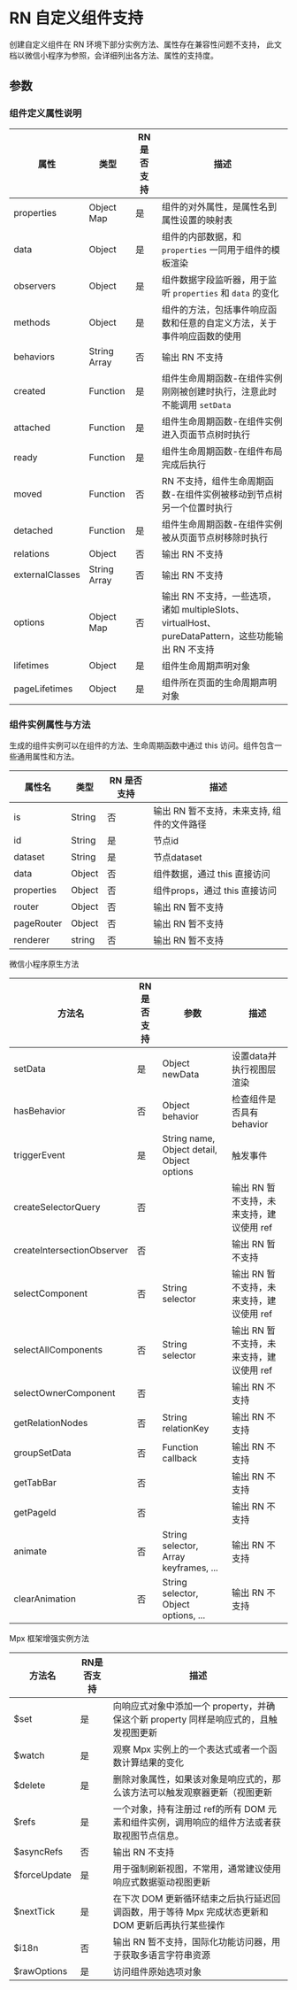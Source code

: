 # RN 自定义组件支持
创建自定义组件在 RN 环境下部分实例方法、属性存在兼容性问题不支持，
此文档以微信小程序为参照，会详细列出各方法、属性的支持度。

## 参数


### 组件定义属性说明

| 属性       | 类型             | RN 是否支持 | 描述                                                                        |
|------------|------------------|---------|---------------------------------------------------------------------------|
| properties | Object Map       | 是       | 组件的对外属性，是属性名到属性设置的映射表                                                     |
| data       | Object           | 是       | 组件的内部数据，和 `properties` 一同用于组件的模板渲染                                        |
| observers  | Object           | 是       | 组件数据字段监听器，用于监听 `properties` 和 `data` 的变化                                  |
| methods    | Object           | 是       | 组件的方法，包括事件响应函数和任意的自定义方法，关于事件响应函数的使用                                       |
| behaviors  | String Array     | 否       | 输出 RN 不支持                                                                 |
| created    | Function         | 是       | 组件生命周期函数-在组件实例刚刚被创建时执行，注意此时不能调用 `setData`                                 |
| attached   | Function         | 是       | 组件生命周期函数-在组件实例进入页面节点树时执行                                                  |
| ready      | Function         | 是       | 组件生命周期函数-在组件布局完成后执行                                                       |
| moved      | Function         | 否       | RN 不支持，组件生命周期函数-在组件实例被移动到节点树另一个位置时执行                                      |
| detached   | Function         | 是       | 组件生命周期函数-在组件实例被从页面节点树移除时执行                                                |
| relations  | Object           | 否       | 输出 RN 不支持                                                                 |
| externalClasses | String Array | 否       | 输出 RN 不支持                                                                 |
| options    | Object Map       | 否       | 输出 RN 不支持，一些选项，诸如 multipleSlots、virtualHost、pureDataPattern，这些功能输出 RN 不支持 |
| lifetimes  | Object           | 是       | 组件生命周期声明对象                                                                |
| pageLifetimes | Object       | 是       | 组件所在页面的生命周期声明对象                                                           |

### 组件实例属性与方法
生成的组件实例可以在组件的方法、生命周期函数中通过 this 访问。组件包含一些通用属性和方法。

| 属性名  | 类型     | RN 是否支持 | 描述                       |
|--------|----------|---------|--------------------------|
| is     | String   | 否       | 输出 RN 暂不支持，未来支持, 组件的文件路径 |
| id     | String   | 是       | 节点id                     |
| dataset| String   | 是       | 节点dataset                |
| data   | Object   | 否       | 组件数据，通过 this 直接访问        |
| properties | Object | 否       | 组件props，通过 this 直接访问     |
| router | Object   | 否       | 输出 RN 暂不支持               |
| pageRouter | Object | 否       | 输出 RN 暂不支持               |
| renderer | string | 否       | 输出 RN 暂不支持               |

微信小程序原生方法

| 方法名               | RN是否支持 | 参数                                      | 描述                       |
|---------------------|--------|-------------------------------------------|--------------------------|
| setData             | 是      | Object newData                            | 设置data并执行视图层渲染           |
| hasBehavior         | 否      | Object behavior                           | 检查组件是否具有 behavior        |
| triggerEvent        | 是      | String name, Object detail, Object options| 触发事件                     |
| createSelectorQuery| 否      |                                           | 输出 RN 暂不支持，未来支持，建议使用 ref |
| createIntersectionObserver| 否      |                                           | 输出 RN 暂不支持       |
| selectComponent     | 否      | String selector                          | 输出 RN 暂不支持，未来支持，建议使用 ref       |
| selectAllComponents| 否      | String selector                          | 输出 RN 暂不支持，未来支持，建议使用 ref       |
| selectOwnerComponent| 否      |                                           | 输出 RN 不支持                |
| getRelationNodes    | 否      | String relationKey                        | 输出 RN 不支持                |
| groupSetData        | 否      | Function callback                         | 输出 RN 不支持                |
| getTabBar           | 否      |                                           | 输出 RN 不支持                |
| getPageId           | 否      |                                           | 输出 RN 不支持                |
| animate             | 否      | String selector, Array keyframes, ...     | 输出 RN 不支持                |
| clearAnimation      | 否      | String selector, Object options, ...      | 输出 RN 不支持                |

Mpx 框架增强实例方法

| 方法名               | RN是否支持 | 描述                                                 |
|---------------------|--------|-----------------------------------------------------|
| $set             | 是      | 向响应式对象中添加一个 property，并确保这个新 property 同样是响应式的，且触发视图更新       |
| $watch         | 是      | 观察 Mpx 实例上的一个表达式或者一个函数计算结果的变化                               |
| $delete        | 是      | 删除对象属性，如果该对象是响应式的，那么该方法可以触发观察器更新（视图更新 | watch回调）             |
| $refs        | 是      | 一个对象，持有注册过 ref的所有 DOM 元素和组件实例，调用响应的组件方法或者获取视图节点信息。 |
| $asyncRefs        | 否      | 输出 RN 不支持                    |
| $forceUpdate        | 是      | 用于强制刷新视图，不常用，通常建议使用响应式数据驱动视图更新                            |
| $nextTick        | 是      | 在下次 DOM 更新循环结束之后执行延迟回调函数，用于等待 Mpx 完成状态更新和 DOM 更新后再执行某些操作 |
| $i18n        | 否      | 输出 RN 暂不支持，国际化功能访问器，用于获取多语言字符串资源                                            |
| $rawOptions        | 是      | 访问组件原始选项对象                                      |
